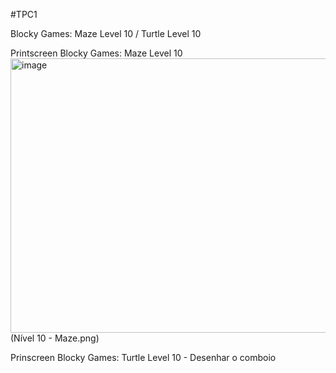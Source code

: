 #TPC1

Blocky Games: Maze Level 10 / Turtle Level 10

Printscreen Blocky Games: Maze Level 10
<img width="952" height="439" alt="image" src="https://github.com/user-attachments/assets/a8a1c5c7-3766-455f-b356-df2a69943c33" />(Nível 10 - Maze.png)

Prinscreen Blocky Games: Turtle Level 10 - Desenhar o comboio
